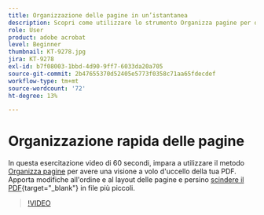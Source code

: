 ```yaml
---
title: Organizzazione delle pagine in un’istantanea
description: Scopri come utilizzare lo strumento Organizza pagine per ottenere una visione a volo d’uccello del tuo PDF
role: User
product: adobe acrobat
level: Beginner
thumbnail: KT-9278.jpg
jira: KT-9278
exl-id: b7f08003-1bbd-4d90-9ff7-6033da20a705
source-git-commit: 2b47655370d52405e5773f0358c71aa65fdecdef
workflow-type: tm+mt
source-wordcount: '72'
ht-degree: 13%

---
```


# Organizzazione rapida delle pagine

In questa esercitazione video di 60 secondi, impara a utilizzare il metodo [Organizza pagine](https://www.adobe.com/it/acrobat/online/rearrange-pdf.html) per avere una visione a volo d&#39;uccello della tua PDF. Apporta modifiche all&#39;ordine e al layout delle pagine e persino [scindere il PDF](https://www.adobe.com/it/acrobat/online/split-pdf.html){target="_blank"} in file più piccoli.

>[!VIDEO](https://video.tv.adobe.com/v/338278?quality=12&learn=on&hidetitle=true)
